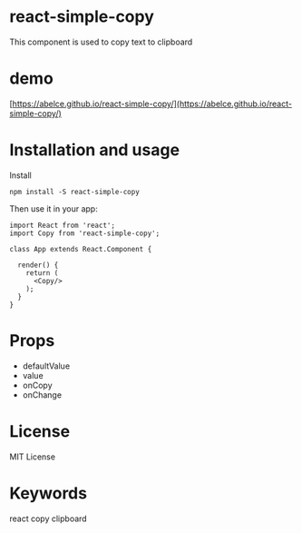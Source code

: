 # react-simple-copy
This component is used to copy text to clipboard

# demo 
[https://abelce.github.io/react-simple-copy/](https://abelce.github.io/react-simple-copy/)

# Installation and usage
Install

```
npm install -S react-simple-copy
```

Then use it in your app:

```
import React from 'react';
import Copy from 'react-simple-copy';

class App extends React.Component {

  render() {
    return (
      <Copy/>
    );
  }
}
```

# Props
+ defaultValue
+ value
+ onCopy
+ onChange

# License
MIT License

# Keywords
react copy clipboard
